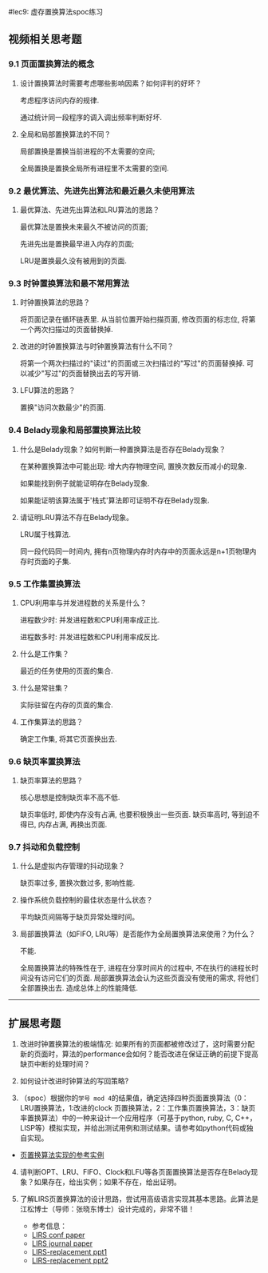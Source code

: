 #lec9: 虚存置换算法spoc练习

## 视频相关思考题

### 9.1 页面置换算法的概念

1. 设计置换算法时需要考虑哪些影响因素？如何评判的好坏？

   考虑程序访问内存的规律.

   通过统计同一段程序的调入调出频率判断好坏.

2. 全局和局部置换算法的不同？

   局部置换是置换当前进程的不太需要的空间;

   全局置换是置换全局所有进程里不太需要的空间.

### 9.2 最优算法、先进先出算法和最近最久未使用算法

1. 最优算法、先进先出算法和LRU算法的思路？

   最优算法是置换未来最久不被访问的页面;

   先进先出是置换最早进入内存的页面;

   LRU是置换最久没有被用到的页面.

### 9.3 时钟置换算法和最不常用算法

1. 时钟置换算法的思路？

   将页面记录在循环链表里. 从当前位置开始扫描页面, 修改页面的标志位, 将第一个两次扫描过的页面替换掉.

2. 改进的时钟置换算法与时钟置换算法有什么不同？

   将第一个两次扫描过的"读过"的页面或三次扫描过的"写过"的页面替换掉. 可以减少"写过"的页面替换出去的写开销.

3. LFU算法的思路？

   置换"访问次数最少"的页面.


### 9.4 Belady现象和局部置换算法比较

1. 什么是Belady现象？如何判断一种置换算法是否存在Belady现象？

   在某种置换算法中可能出现: 增大内存物理空间, 置换次数反而减小的现象.

   如果能找到例子就能证明存在Belady现象.

   如果能证明该算法属于'栈式'算法即可证明不存在Belady现象.

2. 请证明LRU算法不存在Belady现象。

   LRU属于栈算法.

   同一段代码同一时间内, 拥有n页物理内存时内存中的页面永远是n+1页物理内存时页面的子集.

### 9.5 工作集置换算法

1. CPU利用率与并发进程数的关系是什么？

   进程数少时: 并发进程数和CPU利用率成正比.

   进程数多时: 并发进程数和CPU利用率成反比.

2. 什么是工作集？

   最近的任务使用的页面的集合.

3. 什么是常驻集？

   实际驻留在内存的页面的集合.

4. 工作集算法的思路？

   确定工作集, 将其它页面换出去.

### 9.6 缺页率置换算法

1. 缺页率算法的思路？

   核心思想是控制缺页率不高不低.

   缺页率低时, 即使内存没有占满, 也要积极换出一些页面. 缺页率高时, 等到迫不得已, 内存占满, 再换出页面.

### 9.7 抖动和负载控制

1. 什么是虚拟内存管理的抖动现象？

   缺页率过多, 置换次数过多, 影响性能.

2. 操作系统负载控制的最佳状态是什么状态？

   平均缺页间隔等于缺页异常处理时间。

3. 局部置换算法（如FIFO, LRU等）是否能作为全局置换算法来使用？为什么？

   不能.

   全局置换算法的特殊性在于, 进程在分享时间片的过程中, 不在执行的进程长时间没有访问它们的页面. 局部置换算法会认为这些页面没有使用的需求, 将他们全部置换出去. 造成总体上的性能降低.

----

## 扩展思考题

1.  改进时钟置换算法的极端情况: 如果所有的页面都被修改过了，这时需要分配新的页面时，算法的performance会如何？能否改进在保证正确的前提下提高缺页中断的处理时间？

2.  如何设计改进时钟算法的写回策略?

3. （spoc）根据你的`学号 mod 4`的结果值，确定选择四种页面置换算法（0：LRU置换算法，1:改进的clock 页置换算法，2：工作集页置换算法，3：缺页率置换算法）中的一种来设计一个应用程序（可基于python, ruby, C, C++，LISP等）模拟实现，并给出测试用例和测试结果。请参考如python代码或独自实现。
 - [页置换算法实现的参考实例](https://github.com/chyyuu/ucore_lab/blob/master/related_info/lab3/page-replacement-policy.py)     

4. 请判断OPT、LRU、FIFO、Clock和LFU等各页面置换算法是否存在Belady现象？如果存在，给出实例；如果不存在，给出证明。

5. 了解LIRS页置换算法的设计思路，尝试用高级语言实现其基本思路。此算法是江松博士（导师：张晓东博士）设计完成的，非常不错！
	- 参考信息：
 	- [LIRS conf paper](http://www.ece.eng.wayne.edu/~sjiang/pubs/papers/jiang02_LIRS.pdf)
	 - [LIRS journal paper](http://www.ece.eng.wayne.edu/~sjiang/pubs/papers/jiang05_LIRS.pdf)
	 - [LIRS-replacement ppt1](http://dragonstar.ict.ac.cn/course_09/XD_Zhang/(6)-LIRS-replacement.pdf)
	 - [LIRS-replacement ppt2](http://www.ece.eng.wayne.edu/~sjiang/Projects/LIRS/sig02.ppt)
